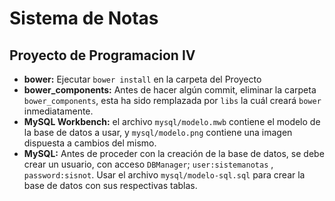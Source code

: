 # Sistema de Notas
## Proyecto de Programacion IV
* **bower:** Ejecutar `bower install` en la carpeta del Proyecto
* **bower_components:** Antes de hacer algún commit, eliminar la
carpeta `bower_components`, esta ha sido remplazada por `libs` la
cuál creará `bower` inmediatamente.
* **MySQL Workbench:** el archivo `mysql/modelo.mwb` contiene el modelo de la base de datos a usar, y `mysql/modelo.png` contiene una imagen dispuesta a cambios del mismo.
* **MySQL:** Antes de proceder con la creación de la base de datos,
se debe crear un usuario, con acceso `DBManager`; `user:sistemanotas`
, `password:sisnot`. Usar el archivo `mysql/modelo-sql.sql` para crear la base de datos con sus respectivas tablas.
